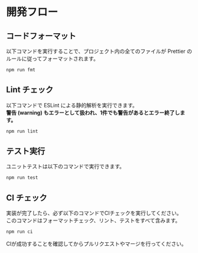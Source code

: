 # 開発フロー

## コードフォーマット

以下コマンドを実行することで、プロジェクト内の全てのファイルが Prettier のルールに従ってフォーマットされます。

```bash
npm run fmt
```

## Lint チェック

以下コマンドで ESLint による静的解析を実行できます。  
**警告 (warning) もエラーとして扱われ、1件でも警告があるとエラー終了します。**

```bash
npm run lint
```

## テスト実行

ユニットテストは以下のコマンドで実行できます。

```bash
npm run test
```

## CI チェック

実装が完了したら、必ず以下のコマンドでCIチェックを実行してください。  
このコマンドはフォーマットチェック、リント、テストをすべて含みます。

```bash
npm run ci
```

CIが成功することを確認してからプルリクエストやマージを行ってください。
